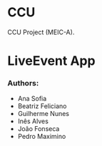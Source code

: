 # CCU
CCU Project (MEIC-A).

# LiveEvent App

### Authors:

- Ana Sofia
- Beatriz Feliciano
- Guilherme Nunes
- Inês Alves
- João Fonseca
- Pedro Maximino
